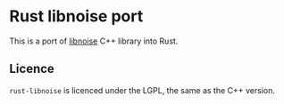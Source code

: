 # Rust libnoise port

This is a port of [libnoise](http://libnoise.sourceforge.net) C++ library into
Rust.

## Licence

`rust-libnoise` is licenced under the LGPL, the same as the C++ version.
